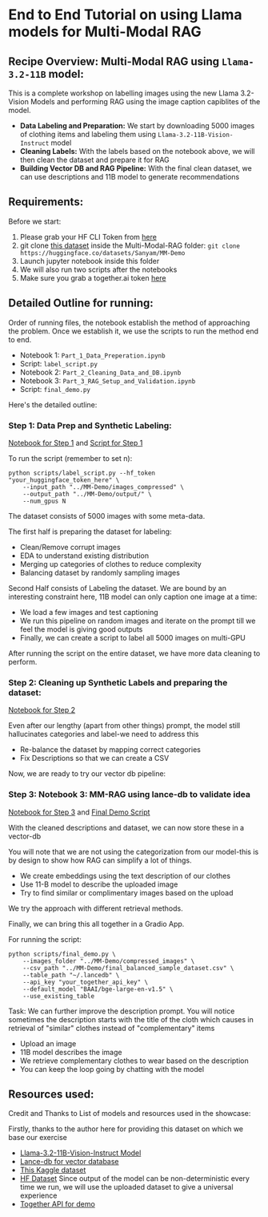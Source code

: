 # End to End Tutorial on using Llama models for Multi-Modal RAG 

## Recipe Overview: Multi-Modal RAG using `Llama-3.2-11B` model: 

This is a complete workshop on labelling images using the new Llama 3.2-Vision Models and performing RAG using the image caption capiblites of the model.

- **Data Labeling and Preparation:** We start by downloading 5000 images of clothing items and labeling them using `Llama-3.2-11B-Vision-Instruct` model
- **Cleaning Labels:** With the labels based on the notebook above, we will then clean the dataset and prepare it for RAG
- **Building Vector DB and RAG Pipeline:** With the final clean dataset, we can use descriptions and 11B model to generate recommendations

## Requirements:

Before we start:

1. Please grab your HF CLI Token from [here](https://huggingface.co/settings/tokens)
2. git clone [this dataset](https://huggingface.co/datasets/Sanyam/MM-Demo) inside the Multi-Modal-RAG folder: `git clone https://huggingface.co/datasets/Sanyam/MM-Demo`
3. Launch jupyter notebook inside this folder
4. We will also run two scripts after the notebooks
5. Make sure you grab a together.ai token [here](https://www.together.ai)

## Detailed Outline for running:

Order of running files, the notebook establish the method of approaching the problem. Once we establish it, we use the scripts to run the method end to end.

- Notebook 1: `Part_1_Data_Preperation.ipynb`
- Script: `label_script.py`
- Notebook 2: `Part_2_Cleaning_Data_and_DB.ipynb`
- Notebook 3: `Part_3_RAG_Setup_and_Validation.ipynb`
- Script: `final_demo.py`

Here's the detailed outline:

### Step 1: Data Prep and Synthetic Labeling:

[Notebook for Step 1](./notebooks/Part_1_Data_Preperation.ipynb) and [Script for Step 1](./scripts/label_script.py)

To run the script (remember to set n):
```
python scripts/label_script.py --hf_token "your_huggingface_token_here" \
    --input_path "../MM-Demo/images_compressed" \
    --output_path "../MM-Demo/output/" \
    --num_gpus N
```

The dataset consists of 5000 images with some meta-data.

The first half is preparing the dataset for labeling:
- Clean/Remove corrupt images
- EDA to understand existing distribution
- Merging up categories of clothes to reduce complexity 
- Balancing dataset by randomly sampling images

Second Half consists of Labeling the dataset. We are bound by an interesting constraint here, 11B model can only caption one image at a time:
- We load a few images and test captioning
- We run this pipeline on random images and iterate on the prompt till we feel the model is giving good outputs
- Finally, we can create a script to label all 5000 images on multi-GPU

After running the script on the entire dataset, we have more data cleaning to perform.

### Step 2: Cleaning up Synthetic Labels and preparing the dataset:

[Notebook for Step 2](./notebooks/Part_2_Cleaning_Data_and_DB.ipynb)

Even after our lengthy (apart from other things) prompt, the model still hallucinates categories and label-we need to address this

- Re-balance the dataset by mapping correct categories
- Fix Descriptions so that we can create a CSV

Now, we are ready to try our vector db pipeline:

### Step 3: Notebook 3: MM-RAG using lance-db to validate idea

[Notebook for Step 3](./notebooks/Part_3_RAG_Setup_and_Validation.ipynb) and [Final Demo Script](./scripts/label_script.py)


With the cleaned descriptions and dataset, we can now store these in a vector-db

You will note that we are not using the categorization from our model-this is by design to show how RAG can simplify a lot of things. 

- We create embeddings using the text description of our clothes
- Use 11-B model to describe the uploaded image
- Try to find similar or complimentary images based on the upload

We try the approach with different retrieval methods.

Finally, we can bring this all together in a Gradio App. 

For running the script:
```
python scripts/final_demo.py \
    --images_folder "../MM-Demo/compressed_images" \
    --csv_path "../MM-Demo/final_balanced_sample_dataset.csv" \
    --table_path "~/.lancedb" \
    --api_key "your_together_api_key" \
    --default_model "BAAI/bge-large-en-v1.5" \
    --use_existing_table 
```

Task: We can further improve the description prompt. You will notice sometimes the description starts with the title of the cloth which causes in retrieval of "similar" clothes instead of "complementary" items

- Upload an image
- 11B model describes the image
- We retrieve complementary clothes to wear based on the description
- You can keep the loop going by chatting with the model

## Resources used: 

Credit and Thanks to List of models and resources used in the showcase:

Firstly, thanks to the author here for providing this dataset on which we base our exercise []()

- [Llama-3.2-11B-Vision-Instruct Model](https://www.llama.com/docs/how-to-guides/vision-capabilities/)
- [Lance-db for vector database](https://lancedb.com)
- [This Kaggle dataset]()
- [HF Dataset](https://huggingface.co/datasets/Sanyam/MM-Demo) Since output of the model can be non-deterministic every time we run, we will use the uploaded dataset to give a universal experience
- [Together API for demo](https://www.together.ai)